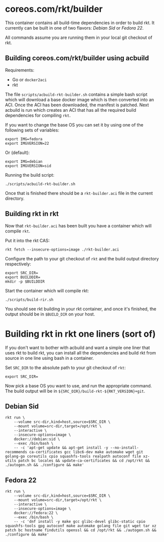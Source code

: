 # coreos.com/rkt/builder

This container contains all build-time dependencies in order to build rkt.
It currently can be built in one of two flavors: _Debian Sid_ or _Fedora 22_.

All commands assume you are running them in your local git checkout of rkt.

## Building coreos.com/rkt/builder using acbuild

Requirements:
- Go or `docker2aci`
- rkt

The file `scripts/acbuild-rkt-builder.sh` contains a simple bash script which will download a base docker image which is then converted into an ACI.
Once the ACI has been downloaded, the manifest is patched.
Next acbuild is run which creates an ACI that has all the required build dependencies for compiling `rkt`.

If you want to change the base OS you can set it by using one of the following sets of variables:

```
export IMG=fedora
export IMGVERSION=22
```

Or (default):

```
export IMG=debian
export IMGVERSION=sid
```

Running the build script:
```
./scripts/acbuild-rkt-builder.sh
```

Once that is finished there should be a `rkt-builder.aci` file in the current directory.

## Building rkt in rkt

Now that `rkt-builder.aci` has been built you have a container which will compile `rkt`.

Put it into the rkt CAS:
```
rkt fetch --insecure-options=image ./rkt-builder.aci
```

Configure the path to your git checkout of `rkt` and the build output directory respectively:

```
export SRC_DIR=
export BUILDDIR=
mkdir -p $BUILDDIR
```

Start the container which will compile rkt:
```
./scripts/build-rir.sh
```

You should see rkt building in your rkt container, and once it's finished, the output should be in `$BUILD_DIR` on your host.

# Building rkt in rkt one liners (sort of)

If you don't want to bother with acbuild and want a simple one liner that uses rkt to build rkt,  you can install all the dependencies and build rkt from source in one line using bash in a container.

Set `SRC_DIR` to the absolute path to your git checkout of `rkt`:

```
export SRC_DIR=
```

Now pick a base OS you want to use, and run the appropriate command.
The build output will be in `${SRC_DIR}/build-rkt-${RKT_VERSION}+git`.

## Debian Sid
```
rkt run \
    --volume src-dir,kind=host,source=$SRC_DIR \
    --mount volume=src-dir,target=/opt/rkt \
    --interactive \
    --insecure-options=image \
    docker://debian:sid \
    --exec /bin/bash \
    -- -c 'apt-get update && apt-get install -y --no-install-recommends ca-certificates gcc libc6-dev make automake wget git golang-go coreutils cpio squashfs-tools realpath autoconf file xz-utils patch bc locales && update-ca-certificates && cd /opt/rkt && ./autogen.sh && ./configure && make'
```

## Fedora 22
```
rkt run \
    --volume src-dir,kind=host,source=$SRC_DIR \
    --mount volume=src-dir,target=/opt/rkt \
    --interactive \
    --insecure-options=image \
    docker://fedora:22 \
    --exec /bin/bash \
    -- -c 'dnf install -y make gcc glibc-devel glibc-static cpio squashfs-tools gpg autoconf make automake golang file git wget tar xz patch bc hostname findutils openssl && cd /opt/rkt && ./autogen.sh && ./configure && make'
```
